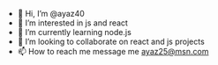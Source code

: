 - 👋 Hi, I’m @ayaz40
- 👀 I’m interested in js and react
- 🌱 I’m currently learning node.js
- 💞️ I’m looking to collaborate on react and js projects
- 📫 How to reach me message me ayaz25@msn.com

<!---
ayaz40/ayaz40 is a ✨ special ✨ repository because its `README.md` (this file) appears on your GitHub profile.
You can click the Preview link to take a look at your changes.
--->
